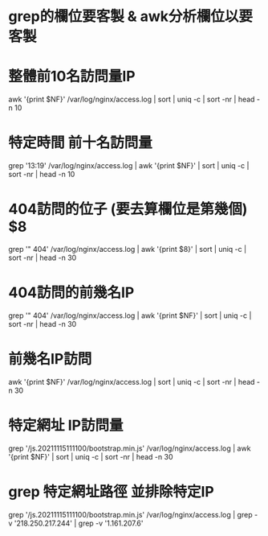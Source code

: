 # grep的欄位要客製 & awk分析欄位以要客製

# 整體前10名訪問量IP
awk '{print $NF}' /var/log/nginx/access.log | sort | uniq -c | sort -nr | head -n 10
# 特定時間 前十名訪問量
grep '13:19' /var/log/nginx/access.log | awk '{print $NF}' | sort | uniq -c | sort -nr | head -n 10

# 404訪問的位子 (要去算欄位是第幾個) $8
grep '" 404' /var/log/nginx/access.log | awk '{print $8}' | sort | uniq -c | sort -nr | head -n 30

# 404訪問的前幾名IP
grep '" 404' /var/log/nginx/access.log | awk '{print $NF}' | sort | uniq -c | sort -nr | head -n 30

# 前幾名IP訪問
awk '{print $NF}' /var/log/nginx/access.log | sort | uniq -c | sort -nr | head -n 30

# 特定網址 IP訪問量
grep '/js.20211115111100/bootstrap.min.js' /var/log/nginx/access.log | awk '{print $NF}' | sort | uniq -c | sort -nr | head -n 30

# grep 特定網址路徑 並排除特定IP
grep '/js.20211115111100/bootstrap.min.js' /var/log/nginx/access.log | grep -v '218.250.217.244' | grep -v '1.161.207.6'
